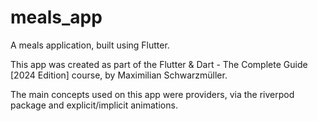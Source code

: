 # meals_app

A meals application, built using Flutter.

This app was created as part of the Flutter & Dart - The Complete Guide [2024 Edition] course, by Maximilian Schwarzmüller.

The main concepts used on this app were providers, via the riverpod package and explicit/implicit animations.